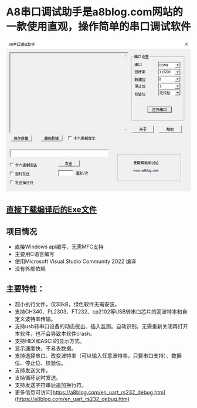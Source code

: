 # A8串口调试助手是a8blog.com网站的一款使用直观，操作简单的串口调试软件

![Intra screenshot](screenshot_cn.jpg?raw=true)


## [直接下载编译后的Exe文件](https://a8blog.com/uart_rs232_debug.htm)

## 项目情况

* 直接Windows api编写，无需MFC支持
* 主要用C语言编写
* 使用Microsoft Visual Studio Community 2022 编译
* 没有外部依赖

## 主要特性：

* 超小执行文件，仅33kB，绿色软件无需安装。
* 支持CH340、PL2303、FT232、cp2102等USB转串口芯片的高波特率和自定义波特率传输。
* 支持usb转串口设备的动态拔出、插入监测。自动识别。无需重新关闭再打开本软件，也不会导致本软件crash。
* 支持HEX和ASCII的显示方式。
* 显示速度快，不易丢数据。
* 支持选择串口、改变波特率（可以输入任意波特率，只要串口支持）、数据位、停止位、校验位。
* 支持发送文件。
* 支持循环定时发送。
* 支持发送字符串后追加换行符。
* 更多信息可访问[https://a8blog.com/en_uart_rs232_debug.htm](https://a8blog.com/en_uart_rs232_debug.htm)
